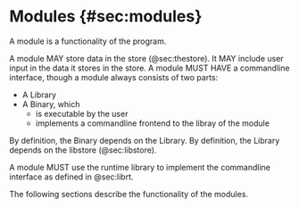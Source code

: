 # Modules {#sec:modules}

A module is a functionality of the program.

A module MAY store data in the store (@sec:thestore).
It MAY include user input in the data it stores in the store.
A module MUST HAVE a commandline interface, though a module always consists of
two parts:

- A Library
- A Binary, which
    * is executable by the user
    * implements a commandline frontend to the libray of the module

By definition, the Binary depends on the Library.
By definition, the Library depends on the libstore (@sec:libstore).

A module MUST use the runtime library to implement the commandline
interface as defined in @sec:librt.

The following sections describe the functionality of the modules.

